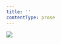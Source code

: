 ```yaml
---
title: ''
contentType: prose
---
```


<section>

![](../Images/obalka_odpustky_pro_pristi_noc.jpg)

</section>
